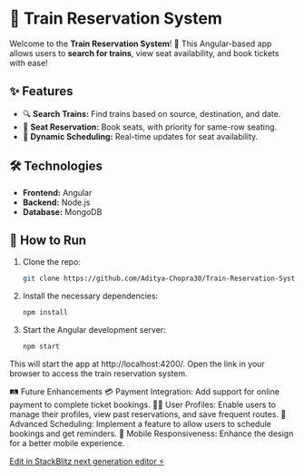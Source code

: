 # 🚆 Train Reservation System

Welcome to the **Train Reservation System**! 🎉 This Angular-based app allows users to **search for trains**, view seat availability, and book tickets with ease!

## ✨ Features
- 🔍 **Search Trains:** Find trains based on source, destination, and date.
- 💺 **Seat Reservation:** Book seats, with priority for same-row seating.
- 🔄 **Dynamic Scheduling:** Real-time updates for seat availability.

## 🛠️ Technologies
- **Frontend:** Angular
- **Backend:** Node.js
- **Database:** MongoDB

## 🚀 How to Run
1. Clone the repo:
   ```bash
   git clone https://github.com/Aditya-Chopra30/Train-Reservation-System-StackBlitz.git
2. Install the necessary dependencies:
   ```bash
   npm install
3. Start the Angular development server:
   ```bash
   npm start
This will start the app at http://localhost:4200/. Open the link in your browser to access the train reservation system.

🛤️ Future Enhancements
💳 Payment Integration: Add support for online payment to complete ticket bookings.
🧑‍💻 User Profiles: Enable users to manage their profiles, view past reservations, and save frequent routes.
📅 Advanced Scheduling: Implement a feature to allow users to schedule bookings and get reminders.
📱 Mobile Responsiveness: Enhance the design for a better mobile experience.




[Edit in StackBlitz next generation editor ⚡️](https://stackblitz.com/~/github.com/Aditya-Chopra30/Train-Reservation-System-StackBlitz)
